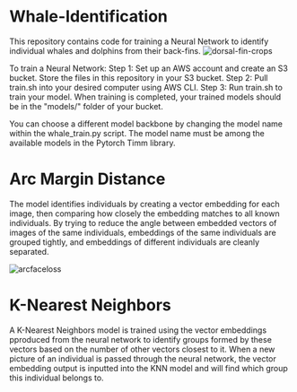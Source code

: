 # Whale-Identification

This repository contains code for training a Neural Network to identify individual whales and dolphins from their back-fins.
![dorsal-fin-crops](https://user-images.githubusercontent.com/33522459/164789213-3e6ed9ef-43d4-4714-85a5-c98b42cbb720.png)

To train a Neural Network:
Step 1: Set up an AWS account and create an S3 bucket. Store the files in this repository in your S3 bucket.
Step 2: Pull train.sh into your desired computer using AWS CLI.
Step 3: Run train.sh to train your model. When training is completed, your trained models should be in the "models/" folder of your bucket.

You can choose a different model backbone by changing the model name within the whale_train.py script.
The model name must be among the available models in the Pytorch Timm library. 
  
# Arc Margin Distance

The model identifies individuals by creating a vector embedding for each image, then comparing how closely the embedding matches to all known individuals. 
By trying to reduce the angle between embedded vectors of images of the same individuals, embeddings of the same individuals are grouped tightly, and embeddings of different individuals are cleanly separated. 

![arcfaceloss](https://user-images.githubusercontent.com/33522459/164778056-9dcd3f6d-03f6-4374-a17a-ac8687b81c4a.png)

# K-Nearest Neighbors

A K-Nearest Neighbors model is trained using the vector embeddings pproduced from the neural network to identify groups formed by these vectors based on the number of other vectors closest to it. When a new picture of an individual is passed through the neural network, the vector embedding output is inputted into the KNN model and will find which group this individual belongs to.
